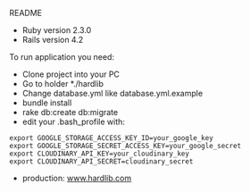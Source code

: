 README

* Ruby version 2.3.0
* Rails version 4.2

To run application you need:
* Clone project into your PC
* Go to holder *./hardlib
* Change database.yml like database.yml.example
* bundle install
* rake db:create db:migrate
* edit your .bash_profile with:
```
export GOOGLE_STORAGE_ACCESS_KEY_ID=your_google_key
export GOOGLE_STORAGE_SECRET_ACCESS_KEY=your_google_secret
export CLOUDINARY_API_KEY=your_cloudinary_key
export CLOUDINARY_API_SECRET=cloudinary_secret
```
* production: www.hardlib.com
